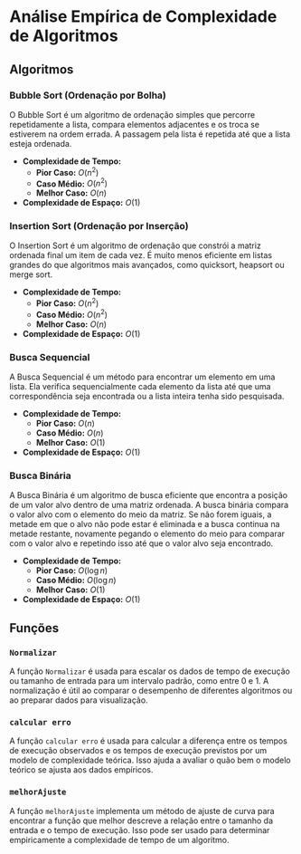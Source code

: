 # Análise Empírica de Complexidade de Algoritmos

## Algoritmos

### Bubble Sort (Ordenação por Bolha)
O Bubble Sort é um algoritmo de ordenação simples que percorre repetidamente a lista, compara elementos adjacentes e os troca se estiverem na ordem errada. A passagem pela lista é repetida até que a lista esteja ordenada.

- **Complexidade de Tempo:**
    - **Pior Caso:** $O(n^2)$
    - **Caso Médio:** $O(n^2)$
    - **Melhor Caso:** $O(n)$
- **Complexidade de Espaço:** $O(1)$

### Insertion Sort (Ordenação por Inserção)
O Insertion Sort é um algoritmo de ordenação que constrói a matriz ordenada final um item de cada vez. É muito menos eficiente em listas grandes do que algoritmos mais avançados, como quicksort, heapsort ou merge sort.

- **Complexidade de Tempo:**
    - **Pior Caso:** $O(n^2)$
    - **Caso Médio:** $O(n^2)$
    - **Melhor Caso:** $O(n)$
- **Complexidade de Espaço:** $O(1)$

### Busca Sequencial
A Busca Sequencial é um método para encontrar um elemento em uma lista. Ela verifica sequencialmente cada elemento da lista até que uma correspondência seja encontrada ou a lista inteira tenha sido pesquisada.

- **Complexidade de Tempo:**
    - **Pior Caso:** $O(n)$
    - **Caso Médio:** $O(n)$
    - **Melhor Caso:** $O(1)$
- **Complexidade de Espaço:** $O(1)$

### Busca Binária
A Busca Binária é um algoritmo de busca eficiente que encontra a posição de um valor alvo dentro de uma matriz ordenada. A busca binária compara o valor alvo com o elemento do meio da matriz. Se não forem iguais, a metade em que o alvo não pode estar é eliminada e a busca continua na metade restante, novamente pegando o elemento do meio para comparar com o valor alvo e repetindo isso até que o valor alvo seja encontrado.

- **Complexidade de Tempo:**
    - **Pior Caso:** $O(\log n)$
    - **Caso Médio:** $O(\log n)$
    - **Melhor Caso:** $O(1)$
- **Complexidade de Espaço:** $O(1)$

## Funções

### `Normalizar`
A função `Normalizar` é usada para escalar os dados de tempo de execução ou tamanho de entrada para um intervalo padrão, como entre 0 e 1. A normalização é útil ao comparar o desempenho de diferentes algoritmos ou ao preparar dados para visualização.

### `calcular erro`
A função `calcular erro` é usada para calcular a diferença entre os tempos de execução observados e os tempos de execução previstos por um modelo de complexidade teórica. Isso ajuda a avaliar o quão bem o modelo teórico se ajusta aos dados empíricos.

### `melhorAjuste`
A função `melhorAjuste` implementa um método de ajuste de curva para encontrar a função que melhor descreve a relação entre o tamanho da entrada e o tempo de execução. Isso pode ser usado para determinar empiricamente a complexidade de tempo de um algoritmo.
